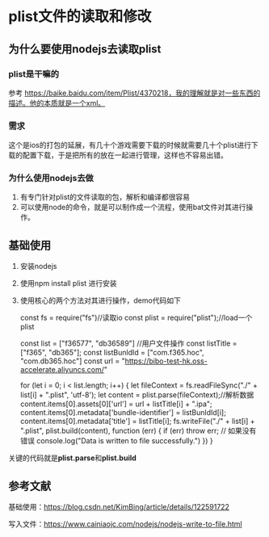 # plist文件的读取和修改

## 为什么要使用nodejs去读取plist

### plist是干嘛的

参考 https://baike.baidu.com/item/Plist/4370218，我的理解就是对一些东西的描述。他的本质就是一个xml。

### 需求

这个是ios的打包的延展，有几十个游戏需要下载的时候就需要几十个plist进行下载的配置下载，于是把所有的放在一起进行管理，这样也不容易出错。

### 为什么使用nodejs去做

1. 有专门针对plist的文件读取的包，解析和编译都很容易
2. 可以使用node的命令，就是可以制作成一个流程，使用bat文件对其进行操作。


## 基础使用

1. 安装nodejs
2. 使用npm install plist 进行安装
3. 使用核心的两个方法对其进行操作，demo代码如下

    const fs = require("fs")//读取io
	const plist = require("plist");//load一个plist
	
	const list = ["f36577", "db36589"] //用户文件操作
	const listTitle = ["f365", "db365"];
	const listBunldId = ["com.f365.hoc", "com.db365.hoc"]
	const url = "https://bibo-test-hk.oss-accelerate.aliyuncs.com/"
	
	for (let i = 0; i < list.length; i++) {
	    let fileContext = fs.readFileSync("./" + list[i] + ".plist", 'utf-8');
	    let content = plist.parse(fileContext);//解析数据
	    content.items[0].assets[0]['url'] = url + listTitle[i] + ".ipa";
	    content.items[0].metadata['bundle-identifier'] = listBunldId[i];
	    content.items[0].metadata['title'] = listTitle[i];
	    fs.writeFile("./" + list[i] + ".plist", plist.build(content), function (err) {
	        if (err) throw err;
	        // 如果没有错误
	        console.log("Data is written to file successfully.")
	    })
	}


关键的代码就是**plist.parse**和**plist.build**


## 参考文献

基础使用：https://blog.csdn.net/KimBing/article/details/122591722

写入文件：https://www.cainiaojc.com/nodejs/nodejs-write-to-file.html